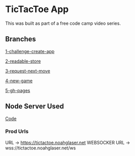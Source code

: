 # TicTacToe App

This was built as part of a free code camp video series.

## Branches

[1-challenge-create-app](https://github.com/phptuts/fcc-tictactoe-svelte/tree/1-challenge-create-app)

[2-readable-store](https://github.com/phptuts/fcc-tictactoe-svelte/tree/2-readable-store)

[3-request-next-move](https://github.com/phptuts/fcc-tictactoe-svelte/tree/3-request-next-move)

[4-new-game](https://github.com/phptuts/fcc-tictactoe-svelte/tree/4-new-game)

[5-gh-pages](https://github.com/phptuts/fcc-tictactoe-svelte/tree/5-gh-pages)

## Node Server Used

[Code ](https://github.com/phptuts/tictactoe-server)

### Prod Urls
URL -> https://tictactoe.noahglaser.net
WEBSOCKER URL -> wss://tictactoe.noahglaser.net/ws
